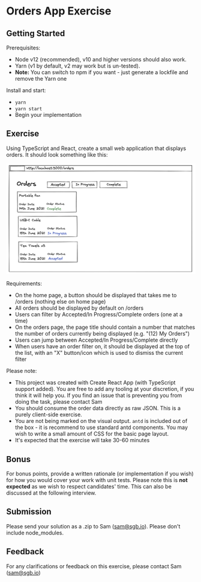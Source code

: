 # Orders App Exercise

## Getting Started

Prerequisites:

- Node v12 (recommended), v10 and higher versions should also work.
- Yarn (v1 by default, v2 may work but is un-tested).
- **Note:** You can switch to npm if you want - just generate a lockfile and remove the Yarn one

Install and start:

- `yarn`
- `yarn start`
- Begin your implementation

## Exercise

Using TypeScript and React, create a small web application that displays orders. It should look something like this:

![Mockup](mockup.jpg)

Requirements:

- On the home page, a button should be displayed that takes me to /orders (nothing else on home page)
- All orders should be displayed by default on /orders
- Users can filter by Accepted/In Progress/Complete orders (one at a time)
- On the orders page, the page title should contain a number that matches the number of orders currently being displayed (e.g. "(12) My Orders")
- Users can jump between Accepted/In Progress/Complete directly
- When users have an order filter on, it should be displayed at the top of the list, with an "X" button/icon which is used to dismiss the current filter

Please note:

- This project was created with Create React App (with TypeScript support added). You are free to add any tooling at your discretion, if you think it will help you. If you find an issue that is preventing you from doing the task, please contact Sam
- You should consume the order data directly as raw JSON. This is a purely client-side exercise.
- You are not being marked on the visual output. `antd` is included out of the box - it is recommend to use standard antd components. You may wish to write a small amount of CSS for the basic page layout.
- It's expected that the exercise will take 30-60 minutes

## Bonus

For bonus points, provide a written rationale (or implementation if you wish) for how you would cover your work with unit tests. Please note this is **not expected** as we wish to respect candidates' time. This can also be discussed at the following interview.

## Submission

Please send your solution as a .zip to Sam (sam@sgb.io). Please don't include node_modules.

## Feedback

For any clarifications or feedback on this exercise, please contact Sam (sam@sgb.io)
